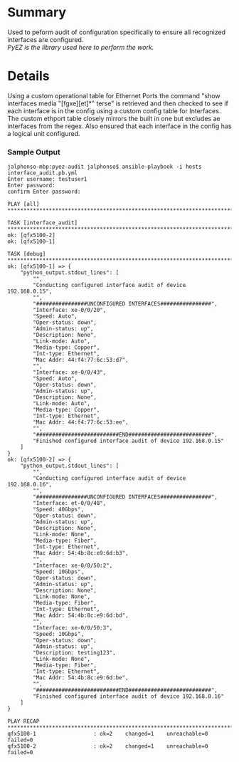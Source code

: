 # Summary
Used to peform audit of configuration specifically to ensure all recognized interfaces are configured.\
*PyEZ is the library used here to perform the work.*

# Details
Using a custom operational table for Ethernet Ports the command "show interfaces media "\[fgxe]\[et]\*" terse" is retrieved and then checked to see if each interface is in the config using a custom config table for Interfaces. The custom ethport table closely mirrors the built in one but excludes ae interfaces from the regex. Also ensured that each interface in the config has a logical unit configured.

### Sample Output

```
jalphonso-mbp:pyez-audit jalphonso$ ansible-playbook -i hosts interface_audit.pb.yml
Enter username: testuser1
Enter password:
confirm Enter password:

PLAY [all] ******************************************************************************************************************************************

TASK [interface_audit] *********************************************************************************************************
ok: [qfx5100-2]
ok: [qfx5100-1]

TASK [debug] ****************************************************************************************************************************************
ok: [qfx5100-1] => {
    "python_output.stdout_lines": [
        "",
        "Conducting configured interface audit of device 192.168.0.15",
        "",
        "################UNCONFIGURED INTERFACES################",
        "Interface: xe-0/0/20",
        "Speed: Auto",
        "Oper-status: down",
        "Admin-status: up",
        "Description: None",
        "Link-mode: Auto",
        "Media-type: Copper",
        "Int-type: Ethernet",
        "Mac Addr: 44:f4:77:6c:53:d7",
        "",
        "Interface: xe-0/0/43",
        "Speed: Auto",
        "Oper-status: down",
        "Admin-status: up",
        "Description: None",
        "Link-mode: Auto",
        "Media-type: Copper",
        "Int-type: Ethernet",
        "Mac Addr: 44:f4:77:6c:53:ee",
        "",
        "##########################END##########################",
        "Finished configured interface audit of device 192.168.0.15"
    ]
}
ok: [qfx5100-2] => {
    "python_output.stdout_lines": [
        "",
        "Conducting configured interface audit of device 192.168.0.16",
        "",
        "################UNCONFIGURED INTERFACES################",
        "Interface: et-0/0/48",
        "Speed: 40Gbps",
        "Oper-status: down",
        "Admin-status: up",
        "Description: None",
        "Link-mode: None",
        "Media-type: Fiber",
        "Int-type: Ethernet",
        "Mac Addr: 54:4b:8c:e9:6d:b3",
        "",
        "Interface: xe-0/0/50:2",
        "Speed: 10Gbps",
        "Oper-status: down",
        "Admin-status: up",
        "Description: None",
        "Link-mode: None",
        "Media-type: Fiber",
        "Int-type: Ethernet",
        "Mac Addr: 54:4b:8c:e9:6d:bd",
        "",
        "Interface: xe-0/0/50:3",
        "Speed: 10Gbps",
        "Oper-status: down",
        "Admin-status: up",
        "Description: testing123",
        "Link-mode: None",
        "Media-type: Fiber",
        "Int-type: Ethernet",
        "Mac Addr: 54:4b:8c:e9:6d:be",
        "",
        "##########################END##########################",
        "Finished configured interface audit of device 192.168.0.16"
    ]
}

PLAY RECAP ******************************************************************************************************************************************
qfx5100-1                  : ok=2    changed=1    unreachable=0    failed=0
qfx5100-2                  : ok=2    changed=1    unreachable=0    failed=0
```
